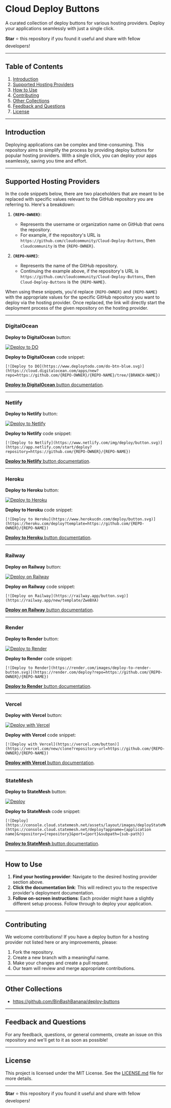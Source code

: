 # Cloud Deploy Buttons

A curated collection of deploy buttons for various hosting providers. Deploy your applications seamlessly with just a single click.

**Star** :star: this repository if you found it useful and share with fellow developers!

---

## Table of Contents

1. [Introduction](#introduction)
2. [Supported Hosting Providers](#supported-hosting-providers)
3. [How to Use](#how-to-use)
4. [Contributing](#contributing)
5. [Other Collections](#other-collections)
6. [Feedback and Questions](#feedback-and-questions)
7. [License](#license)

---

## Introduction

Deploying applications can be complex and time-consuming. This repository aims to simplify the process by providing deploy buttons for popular hosting providers. With a single click, you can deploy your apps seamlessly, saving you time and effort.

---

## Supported Hosting Providers

In the code snippets below, there are two placeholders that are meant to be replaced with specific values relevant to the GitHub repository you are referring to. Here's a breakdown:

1. **`{REPO-OWNER}`**:
    - Represents the username or organization name on GitHub that owns the repository.
    - For example, if the repository's URL is `https://github.com/cloudcommunity/Cloud-Deploy-Buttons`, then `cloudcommunity` is the `{REPO-OWNER}`.

2. **`{REPO-NAME}`**:
    - Represents the name of the GitHub repository.
    - Continuing the example above, if the repository's URL is `https://github.com/cloudcommunity/Cloud-Deploy-Buttons`, then `Cloud-Deploy-Buttons` is the `{REPO-NAME}`.

When using these snippets, you'd replace `{REPO-OWNER}` and `{REPO-NAME}` with the appropriate values for the specific GitHub repository you want to deploy via the hosting provider. Once replaced, the link will directly start the deployment process of the given repository on the hosting provider.

---

### DigitalOcean

**Deploy to DigitalOcean** button:

[![Deploy to DO](https://www.deploytodo.com/do-btn-blue.svg)](https://cloud.digitalocean.com/apps/new?repo=https://github.com/{REPO-OWNER}/{REPO-NAME}/tree/{BRANCH-NAME})

**Deploy to DigitalOcean** code snippet:

```
[![Deploy to DO](https://www.deploytodo.com/do-btn-blue.svg)](https://cloud.digitalocean.com/apps/new?repo=https://github.com/{REPO-OWNER}/{REPO-NAME}/tree/{BRANCH-NAME})
```

[**Deploy to DigitalOcean** button documentation](https://docs.digitalocean.com/products/app-platform/how-to/add-deploy-do-button/).

---

### Netlify

**Deploy to Netlify** button:

[![Deploy to Netlify](https://www.netlify.com/img/deploy/button.svg)](https://app.netlify.com/start/deploy?repository=https://github.com/{REPO-OWNER}/{REPO-NAME})

**Deploy to Netlify** code snippet:

```
[![Deploy to Netlify](https://www.netlify.com/img/deploy/button.svg)](https://app.netlify.com/start/deploy?repository=https://github.com/{REPO-OWNER}/{REPO-NAME})
```

[**Deploy to Netlify** button documentation](https://docs.netlify.com/site-deploys/create-deploys/#deploy-to-netlify-button).

---

### Heroku

**Deploy to Heroku** button:

[![Deploy to Heroku](https://www.herokucdn.com/deploy/button.svg)](https://heroku.com/deploy?template=https://github.com/{REPO-OWNER}/{REPO-NAME})

**Deploy to Heroku** code snippet:

```
[![Deploy to Heroku](https://www.herokucdn.com/deploy/button.svg)](https://heroku.com/deploy?template=https://github.com/{REPO-OWNER}/{REPO-NAME})
```

[**Deploy to Heroku** button documentation](https://devcenter.heroku.com/articles/heroku-button).

---

### Railway

**Deploy on Railway** button:

[![Deploy on Railway](https://railway.app/button.svg)](https://railway.app/new/template/ZweBXA)

**Deploy on Railway** code snippet:

```
[![Deploy on Railway](https://railway.app/button.svg)](https://railway.app/new/template/ZweBXA)
```

[**Deploy on Railway** button documentation](https://docs.railway.app/deploy/deploy-on-railway-button).

---

### Render

**Deploy to Render** button:

[![Deploy to Render](https://render.com/images/deploy-to-render-button.svg)](https://render.com/deploy?repo=https://github.com/{REPO-OWNER}/{REPO-NAME})

**Deploy to Render** code snippet:

```
[![Deploy to Render](https://render.com/images/deploy-to-render-button.svg)](https://render.com/deploy?repo=https://github.com/{REPO-OWNER}/{REPO-NAME})
```

[**Deploy to Render** button documentation](https://render.com/docs/deploy-to-render).

---

### Vercel

**Deploy with Vercel** button:

[![Deploy with Vercel](https://vercel.com/button)](https://vercel.com/new/clone?repository-url=https://github.com/{REPO-OWNER}/{REPO-NAME})

**Deploy with Vercel** code snippet:

```
[![Deploy with Vercel](https://vercel.com/button)](https://vercel.com/new/clone?repository-url=https://github.com/{REPO-OWNER}/{REPO-NAME})
```

[**Deploy with Vercel** button documentation](https://vercel.com/docs/deployments/deploy-button).

---

### StateMesh

**Deploy to StateMesh** button:

[![Deploy](https://console.cloud.statemesh.net/assets/layout/images/deployStateMesh_green.svg)](https://console.cloud.statemesh.net/deploy?appname={application-name}&repository={repository})

**Deploy to StateMesh** code snippet:

```
[![Deploy](https://console.cloud.statemesh.net/assets/layout/images/deployStateMesh_green.svg)](https://console.cloud.statemesh.net/deploy?appname={application name}&repository={repository}&port={port}&subpath={sub-path})
```

[**Deploy to StateMesh** button documentation](https://docs.statemesh.net/deployment/button).

---

## How to Use

1. **Find your hosting provider**: Navigate to the desired hosting provider section above.
2. **Click the documentation link**: This will redirect you to the respective provider's deployment documentation.
3. **Follow on-screen instructions**: Each provider might have a slightly different setup process. Follow through to deploy your application.

---

## Contributing

We welcome contributions! If you have a deploy button for a hosting provider not listed here or any improvements, please:

1. Fork the repository.
2. Create a new branch with a meaningful name.
3. Make your changes and create a pull request.
4. Our team will review and merge appropriate contributions.

---

## Other Collections

- https://github.com/BinBashBanana/deploy-buttons

---

## Feedback and Questions

For any feedback, questions, or general comments, create an issue on this repository and we'll get to it as soon as possible!

---

## License

This project is licensed under the MIT License. See the [LICENSE.md](/LICENSE.md) file for more details.

---

**Star** :star: this repository if you found it useful and share with fellow developers!

